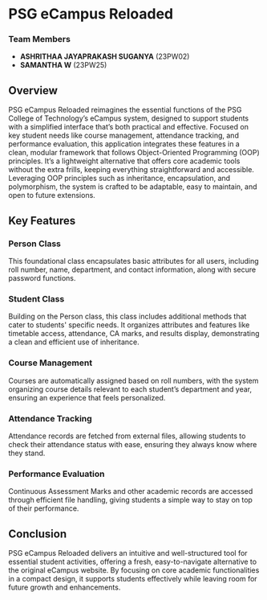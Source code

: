 # PSG eCampus Reloaded

### Team Members
- **ASHRITHAA JAYAPRAKASH SUGANYA** (23PW02)
- **SAMANTHA W** (23PW25)

## Overview
PSG eCampus Reloaded reimagines the essential functions of the PSG College of Technology’s eCampus system, designed to support students with a simplified interface that’s both practical and effective. Focused on key student needs like course management, attendance tracking, and performance evaluation, this application integrates these features in a clean, modular framework that follows Object-Oriented Programming (OOP) principles. It’s a lightweight alternative that offers core academic tools without the extra frills, keeping everything straightforward and accessible. Leveraging OOP principles such as inheritance, encapsulation, and polymorphism, the system is crafted to be adaptable, easy to maintain, and open to future extensions.

## Key Features

### Person Class
This foundational class encapsulates basic attributes for all users, including roll number, name, department, and contact information, along with secure password functions.

### Student Class
Building on the Person class, this class includes additional methods that cater to students' specific needs. It organizes attributes and features like timetable access, attendance, CA marks, and results display, demonstrating a clean and efficient use of inheritance.

### Course Management
Courses are automatically assigned based on roll numbers, with the system organizing course details relevant to each student’s department and year, ensuring an experience that feels personalized.

### Attendance Tracking
Attendance records are fetched from external files, allowing students to check their attendance status with ease, ensuring they always know where they stand.

### Performance Evaluation
Continuous Assessment Marks and other academic records are accessed through efficient file handling, giving students a simple way to stay on top of their performance.

## Conclusion
PSG eCampus Reloaded delivers an intuitive and well-structured tool for essential student activities, offering a fresh, easy-to-navigate alternative to the original eCampus website. By focusing on core academic functionalities in a compact design, it supports students effectively while leaving room for future growth and enhancements.
